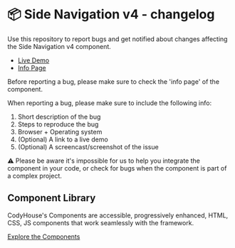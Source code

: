 # 📦 Side Navigation v4 - changelog

Use this repository to report bugs and get notified about changes affecting the Side Navigation v4 component.

- [Live Demo](https://codyhouse.co/ds/components/app/side-navigation-v4)
- [Info Page](https://codyhouse.co/ds/components/info/side-navigation-v4)

Before reporting a bug, please make sure to check the 'info page' of the component. 

When reporting a bug, please make sure to include the following info:

1. Short description of the bug
2. Steps to reproduce the bug
3. Browser + Operating system
4. (Optional) A link to a live demo
5. (Optional) A screencast/screenshot of the issue

⚠️ Please be aware it's impossible for us to help you integrate the component in your code, or check for bugs when the component is part of a complex project.

## Component Library

CodyHouse's Components are accessible, progressively enhanced, HTML, CSS, JS components that work seamlessly with the framework.

[Explore the Components](https://codyhouse.co/ds/components)
